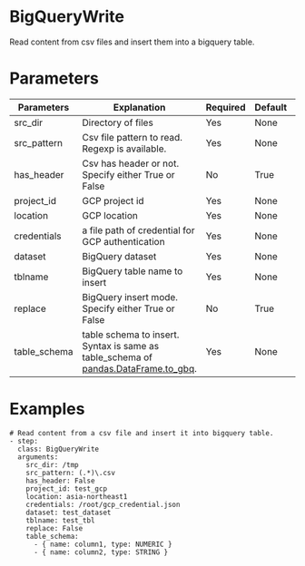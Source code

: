 # BigQueryWrite
Read content from csv files and insert them into a bigquery table.

# Parameters
|Parameters|Explanation|Required|Default|Remarks|
|----------|-----------|--------|-------|-------|
|src_dir|Directory of files |Yes|None||
|src_pattern|Csv file pattern to read. Regexp is available.|Yes|None||
|has_header|Csv has header or not. Specify either True or False|No|True||
|project_id|GCP project id|Yes|None||
|location|GCP location|Yes|None||
|credentials|a file path of credential for GCP authentication|Yes|None||
|dataset|BigQuery dataset|Yes|None||
|tblname|BigQuery table name to insert|Yes|None||
|replace|BigQuery insert mode. Specify either True or False|No|True||
|table_schema|table schema to insert. Syntax is same as table_schema of [pandas.DataFrame.to_gbq](https://pandas.pydata.org/pandas-docs/stable/reference/api/pandas.DataFrame.to_gbq.html).|Yes|None||


# Examples
```
# Read content from a csv file and insert it into bigquery table.
- step:
  class: BigQueryWrite
  arguments:
    src_dir: /tmp
    src_pattern: (.*)\.csv
    has_header: False
    project_id: test_gcp
    location: asia-northeast1
    credentials: /root/gcp_credential.json
    dataset: test_dataset
    tblname: test_tbl
    replace: False
    table_schema:
      - { name: column1, type: NUMERIC }
      - { name: column2, type: STRING }
```
